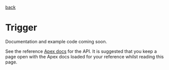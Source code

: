 [back](../../README.md)
# Trigger
Documentation and example code coming soon.

See the reference [Apex docs](../../docs/trigger/SfApexDocs/triggerv1.html) for the API. It is suggested that you keep a page open
with the Apex docs loaded for your reference whilst reading this page.
